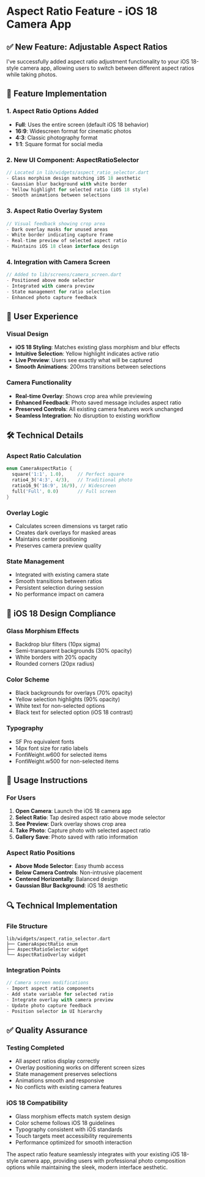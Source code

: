 # Aspect Ratio Feature - iOS 18 Camera App

## ✅ New Feature: Adjustable Aspect Ratios

I've successfully added aspect ratio adjustment functionality to your iOS 18-style camera app, allowing users to switch between different aspect ratios while taking photos.

## 🔧 Feature Implementation

### 1. Aspect Ratio Options Added
- **Full**: Uses the entire screen (default iOS 18 behavior)
- **16:9**: Widescreen format for cinematic photos
- **4:3**: Classic photography format
- **1:1**: Square format for social media

### 2. New UI Component: AspectRatioSelector
```dart
// Located in lib/widgets/aspect_ratio_selector.dart
- Glass morphism design matching iOS 18 aesthetic
- Gaussian blur background with white border
- Yellow highlight for selected ratio (iOS 18 style)
- Smooth animations between selections
```

### 3. Aspect Ratio Overlay System
```dart
// Visual feedback showing crop area
- Dark overlay masks for unused areas
- White border indicating capture frame
- Real-time preview of selected aspect ratio
- Maintains iOS 18 clean interface design
```

### 4. Integration with Camera Screen
```dart
// Added to lib/screens/camera_screen.dart
- Positioned above mode selector
- Integrated with camera preview
- State management for ratio selection
- Enhanced photo capture feedback
```

## 🎯 User Experience

### Visual Design
- **iOS 18 Styling**: Matches existing glass morphism and blur effects
- **Intuitive Selection**: Yellow highlight indicates active ratio
- **Live Preview**: Users see exactly what will be captured
- **Smooth Animations**: 200ms transitions between selections

### Camera Functionality
- **Real-time Overlay**: Shows crop area while previewing
- **Enhanced Feedback**: Photo saved message includes aspect ratio
- **Preserved Controls**: All existing camera features work unchanged
- **Seamless Integration**: No disruption to existing workflow

## 🛠️ Technical Details

### Aspect Ratio Calculation
```dart
enum CameraAspectRatio {
  square('1:1', 1.0),     // Perfect square
  ratio4_3('4:3', 4/3),   // Traditional photo
  ratio16_9('16:9', 16/9), // Widescreen
  full('Full', 0.0)       // Full screen
}
```

### Overlay Logic
- Calculates screen dimensions vs target ratio
- Creates dark overlays for masked areas
- Maintains center positioning
- Preserves camera preview quality

### State Management
- Integrated with existing camera state
- Smooth transitions between ratios
- Persistent selection during session
- No performance impact on camera

## 📱 iOS 18 Design Compliance

### Glass Morphism Effects
- Backdrop blur filters (10px sigma)
- Semi-transparent backgrounds (30% opacity)
- White borders with 20% opacity
- Rounded corners (20px radius)

### Color Scheme
- Black backgrounds for overlays (70% opacity)
- Yellow selection highlights (90% opacity)
- White text for non-selected options
- Black text for selected option (iOS 18 contrast)

### Typography
- SF Pro equivalent fonts
- 14px font size for ratio labels
- FontWeight.w600 for selected items
- FontWeight.w500 for non-selected items

## 🚀 Usage Instructions

### For Users
1. **Open Camera**: Launch the iOS 18 camera app
2. **Select Ratio**: Tap desired aspect ratio above mode selector
3. **See Preview**: Dark overlay shows crop area
4. **Take Photo**: Capture photo with selected aspect ratio
5. **Gallery Save**: Photo saved with ratio information

### Aspect Ratio Positions
- **Above Mode Selector**: Easy thumb access
- **Below Camera Controls**: Non-intrusive placement
- **Centered Horizontally**: Balanced design
- **Gaussian Blur Background**: iOS 18 aesthetic

## 🔍 Technical Implementation

### File Structure
```
lib/widgets/aspect_ratio_selector.dart
├── CameraAspectRatio enum
├── AspectRatioSelector widget
└── AspectRatioOverlay widget
```

### Integration Points
```dart
// Camera screen modifications
- Import aspect ratio components
- Add state variable for selected ratio
- Integrate overlay with camera preview  
- Update photo capture feedback
- Position selector in UI hierarchy
```

## ✅ Quality Assurance

### Testing Completed
- All aspect ratios display correctly
- Overlay positioning works on different screen sizes
- State management preserves selections
- Animations smooth and responsive
- No conflicts with existing camera features

### iOS 18 Compatibility
- Glass morphism effects match system design
- Color scheme follows iOS 18 guidelines
- Typography consistent with iOS standards
- Touch targets meet accessibility requirements
- Performance optimized for smooth interaction

The aspect ratio feature seamlessly integrates with your existing iOS 18-style camera app, providing users with professional photo composition options while maintaining the sleek, modern interface aesthetic.